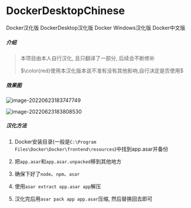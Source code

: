 # DockerDesktopChinese
Docker汉化版	DockerDesktop汉化版	Docker Windows汉化版	Docker中文版

##### 介绍

> 本项目由本人自行汉化, 且只翻译了一部分, 后续会不断修补
>
> $\color{red}使用本汉化版本说不准有没有其他影响,自行决定是否使用$

##### 效果图

![image-20220623183747749](D:\桌面\temp\Docker\chinese\README.assets\image-20220623183747749.png)

![image-20220623183808530](D:\桌面\temp\Docker\chinese\README.assets\image-20220623183808530.png)

##### 汉化方法

1. Docker安装目录(一般是`C:\Program Files\Docker\Docker\frontend\resources`)中找到app.asar并备份

2. 把`app.asar`和`app.asar.unpacked`移到其他地方
3. 确保下好了`node`、`npm`、`asar`
4. 使用`asar extract app.asar app`解压
5. 汉化完后用`asar pack app app.asar`压缩, 然后替换回去即可
